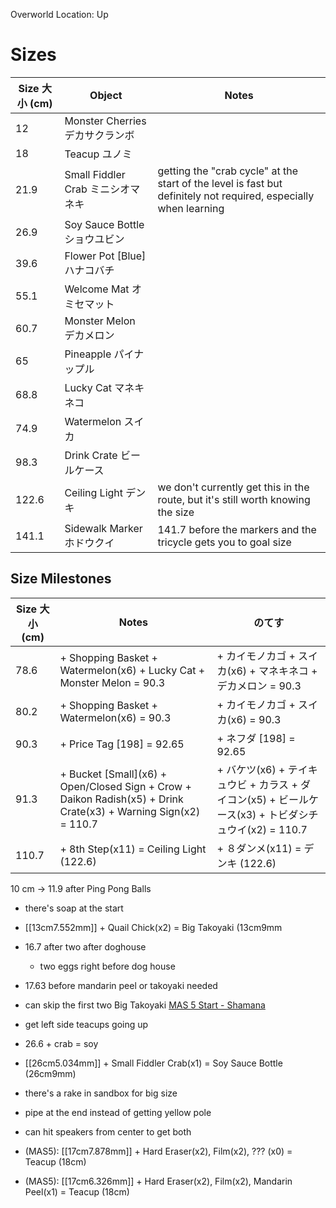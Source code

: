 Overworld Location: Up
# Sizes
| Size 大小 (cm) | Object                            | Notes                                                                                                            |
| -------------- | --------------------------------- | ---------------------------------------------------------------------------------------------------------------- |
| 12             | Monster Cherries デカサクランボ   |                                                                                                                  |
| 18             | Teacup ユノミ                     |                                                                                                                  |
| 21.9           | Small Fiddler Crab ミニシオマネキ | getting the "crab cycle" at the start of the level is fast but definitely not required, especially when learning |
| 26.9           | Soy Sauce Bottle ショウユビン     |                                                                                                                  |
| 39.6           | Flower Pot \[Blue\] ハナコバチ    |                                                                                                                  |
| 55.1           | Welcome Mat オミセマット          |                                                                                                                  |
| 60.7           | Monster Melon デカメロン          |                                                                                                                  |
| 65             | Pineapple パイナップル            |                                                                                                                  |
| 68.8           | Lucky Cat マネキネコ              |                                                                                                                  |
| 74.9           | Watermelon スイカ                 |                                                                                                                  |
| 98.3           | Drink Crate ビールケース          |                                                                                                                  |
| 122.6          | Ceiling Light デンキ              | we don't currently get this in the route, but it's still worth knowing the size                                  |
| 141.1          | Sidewalk Marker ホドウクイ        | 141.7 before the markers and the tricycle gets you to goal size                                                  |


Size Milestones
---
| Size 大小 (cm) | Notes                                                                                                             | のてす                                                                                                |
| -------------- | ----------------------------------------------------------------------------------------------------------------- | ----------------------------------------------------------------------------------------------------- |
| 78.6           | + Shopping Basket + Watermelon(x6) + Lucky Cat + Monster Melon = 90.3                                             | + カイモノカゴ + スイカ(x6) + マネキネコ + デカメロン = 90.3                                          |
| 80.2           | + Shopping Basket + Watermelon(x6) = 90.3                                                                         | + カイモノカゴ + スイカ(x6) = 90.3                                                                    |
| 90.3           | + Price Tag \[198\] = 92.65                                                                                       | + ネフダ \[198\] = 92.65                                                                              |
| 91.3           | + Bucket \[Small\](x6) + Open/Closed Sign + Crow + Daikon Radish(x5) + Drink Crate(x3) + Warning Sign(x2) = 110.7 | + バケツ(x6) + テイキュウビ + カラス + ダイコン(x5) + ビールケース(x3) + トビダシチュウイ(x2) = 110.7 |
| 110.7          | + 8th Step(x11) = Ceiling Light (122.6)                                                                           | + ８ダンメ(x11) = デンキ (122.6)                                                                      |


10 cm -> 11.9 after Ping Pong Balls
- there's soap at the start
- [[13cm7.552mm]] + Quail Chick(x2) = Big Takoyaki (13cm9mm
- 16.7 after two after doghouse
	- two eggs right before dog house
- 17.63 before mandarin peel or takoyaki needed
- can skip the first two Big Takoyaki [MAS 5 Start - Shamana](https://clips.twitch.tv/CrispyPhilanthropicWolfPupper-L6pwqCQzsQIAMXn3)
- get left side teacups going up
- 26.6 + crab = soy
- [[26cm5.034mm]] + Small Fiddler Crab(x1) = Soy Sauce Bottle (26cm9mm)
- there's a rake in sandbox for big size
- pipe at the end instead of getting yellow pole
- can hit speakers from center to get both

- (MAS5): [[17cm7.878mm]] + Hard Eraser(x2), Film(x2), ??? (x0) = Teacup (18cm)
- (MAS5): [[17cm6.326mm]] + Hard Eraser(x2), Film(x2), Mandarin Peel(x1) = Teacup (18cm)